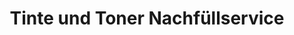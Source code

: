 ---
title: "Tinte und Toner Nachfüllservice"
url: /giessen/tinte-und-toner-nachfuellservice/
shop: Schreibwaren
---
